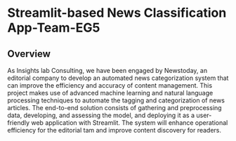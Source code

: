 # Streamlit-based News Classification App-Team-EG5

## Overview

As Insights lab Consulting, we have been engaged by Newstoday, an editorial company to develop an automated news categorization system that can improve the efficiency and accuracy of content management. This project makes use of advanced machine learning and natural language processing techniques to automate the tagging and categorization of news articles. The end-to-end solution consists of gathering and preprocessing data, developing, and assessing the model, and deploying it as a user-friendly web application with Streamlit. The system will enhance operational efficiency for the editorial tam and improve content discovery for readers.
